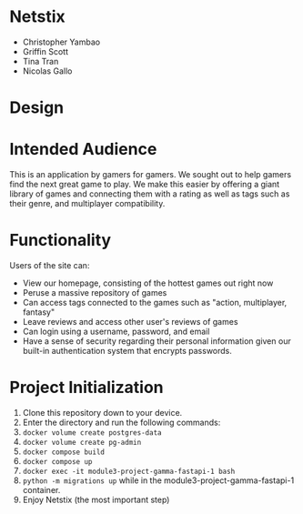 # Netstix

* Christopher Yambao
* Griffin Scott
* Tina Tran
* Nicolas Gallo

# Design



# Intended Audience

This is an application by gamers for gamers. We sought out to help gamers find the next great game to play. We make this easier by offering a giant library of games and connecting them with a rating as well as tags such as their genre, and multiplayer compatibility.

# Functionality

Users of the site can:
* View our homepage, consisting of the hottest games out right now
* Peruse a massive repository of games
* Can access tags connected to the games such as "action, multiplayer, fantasy"
* Leave reviews and access other user's reviews of games
* Can login using a username, password, and email
* Have a sense of security regarding their personal information given our built-in authentication system that encrypts passwords.

# Project Initialization

1. Clone this repository down to your device.
2. Enter the directory and run the following commands:
3. `docker volume create postgres-data`
4. `docker volume create pg-admin`
5. `docker compose build`
6. `docker compose up`
7. `docker exec -it module3-project-gamma-fastapi-1 bash`
8. `python -m migrations up` while in the module3-project-gamma-fastapi-1 container.
9. Enjoy Netstix (the most important step)



